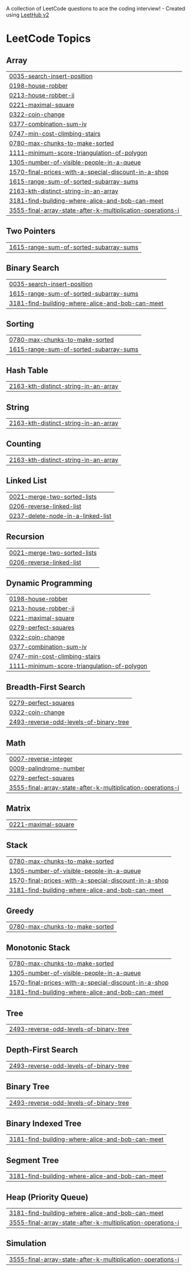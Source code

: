 A collection of LeetCode questions to ace the coding interview! - Created using [LeetHub v2](https://github.com/arunbhardwaj/LeetHub-2.0)
<!---LeetCode Topics Start-->
# LeetCode Topics
## Array
|  |
| ------- |
| [0035-search-insert-position](https://github.com/Aditya1424/Leetcode_Questions/tree/master/0035-search-insert-position) |
| [0198-house-robber](https://github.com/Aditya1424/Leetcode_Questions/tree/master/0198-house-robber) |
| [0213-house-robber-ii](https://github.com/Aditya1424/Leetcode_Questions/tree/master/0213-house-robber-ii) |
| [0221-maximal-square](https://github.com/Aditya1424/Leetcode_Questions/tree/master/0221-maximal-square) |
| [0322-coin-change](https://github.com/Aditya1424/Leetcode_Questions/tree/master/0322-coin-change) |
| [0377-combination-sum-iv](https://github.com/Aditya1424/Leetcode_Questions/tree/master/0377-combination-sum-iv) |
| [0747-min-cost-climbing-stairs](https://github.com/Aditya1424/Leetcode_Questions/tree/master/0747-min-cost-climbing-stairs) |
| [0780-max-chunks-to-make-sorted](https://github.com/Aditya1424/Leetcode_Questions/tree/master/0780-max-chunks-to-make-sorted) |
| [1111-minimum-score-triangulation-of-polygon](https://github.com/Aditya1424/Leetcode_Questions/tree/master/1111-minimum-score-triangulation-of-polygon) |
| [1305-number-of-visible-people-in-a-queue](https://github.com/Aditya1424/Leetcode_Questions/tree/master/1305-number-of-visible-people-in-a-queue) |
| [1570-final-prices-with-a-special-discount-in-a-shop](https://github.com/Aditya1424/Leetcode_Questions/tree/master/1570-final-prices-with-a-special-discount-in-a-shop) |
| [1615-range-sum-of-sorted-subarray-sums](https://github.com/Aditya1424/Leetcode_Questions/tree/master/1615-range-sum-of-sorted-subarray-sums) |
| [2163-kth-distinct-string-in-an-array](https://github.com/Aditya1424/Leetcode_Questions/tree/master/2163-kth-distinct-string-in-an-array) |
| [3181-find-building-where-alice-and-bob-can-meet](https://github.com/Aditya1424/Leetcode_Questions/tree/master/3181-find-building-where-alice-and-bob-can-meet) |
| [3555-final-array-state-after-k-multiplication-operations-i](https://github.com/Aditya1424/Leetcode_Questions/tree/master/3555-final-array-state-after-k-multiplication-operations-i) |
## Two Pointers
|  |
| ------- |
| [1615-range-sum-of-sorted-subarray-sums](https://github.com/Aditya1424/Leetcode_Questions/tree/master/1615-range-sum-of-sorted-subarray-sums) |
## Binary Search
|  |
| ------- |
| [0035-search-insert-position](https://github.com/Aditya1424/Leetcode_Questions/tree/master/0035-search-insert-position) |
| [1615-range-sum-of-sorted-subarray-sums](https://github.com/Aditya1424/Leetcode_Questions/tree/master/1615-range-sum-of-sorted-subarray-sums) |
| [3181-find-building-where-alice-and-bob-can-meet](https://github.com/Aditya1424/Leetcode_Questions/tree/master/3181-find-building-where-alice-and-bob-can-meet) |
## Sorting
|  |
| ------- |
| [0780-max-chunks-to-make-sorted](https://github.com/Aditya1424/Leetcode_Questions/tree/master/0780-max-chunks-to-make-sorted) |
| [1615-range-sum-of-sorted-subarray-sums](https://github.com/Aditya1424/Leetcode_Questions/tree/master/1615-range-sum-of-sorted-subarray-sums) |
## Hash Table
|  |
| ------- |
| [2163-kth-distinct-string-in-an-array](https://github.com/Aditya1424/Leetcode_Questions/tree/master/2163-kth-distinct-string-in-an-array) |
## String
|  |
| ------- |
| [2163-kth-distinct-string-in-an-array](https://github.com/Aditya1424/Leetcode_Questions/tree/master/2163-kth-distinct-string-in-an-array) |
## Counting
|  |
| ------- |
| [2163-kth-distinct-string-in-an-array](https://github.com/Aditya1424/Leetcode_Questions/tree/master/2163-kth-distinct-string-in-an-array) |
## Linked List
|  |
| ------- |
| [0021-merge-two-sorted-lists](https://github.com/Aditya1424/Leetcode_Questions/tree/master/0021-merge-two-sorted-lists) |
| [0206-reverse-linked-list](https://github.com/Aditya1424/Leetcode_Questions/tree/master/0206-reverse-linked-list) |
| [0237-delete-node-in-a-linked-list](https://github.com/Aditya1424/Leetcode_Questions/tree/master/0237-delete-node-in-a-linked-list) |
## Recursion
|  |
| ------- |
| [0021-merge-two-sorted-lists](https://github.com/Aditya1424/Leetcode_Questions/tree/master/0021-merge-two-sorted-lists) |
| [0206-reverse-linked-list](https://github.com/Aditya1424/Leetcode_Questions/tree/master/0206-reverse-linked-list) |
## Dynamic Programming
|  |
| ------- |
| [0198-house-robber](https://github.com/Aditya1424/Leetcode_Questions/tree/master/0198-house-robber) |
| [0213-house-robber-ii](https://github.com/Aditya1424/Leetcode_Questions/tree/master/0213-house-robber-ii) |
| [0221-maximal-square](https://github.com/Aditya1424/Leetcode_Questions/tree/master/0221-maximal-square) |
| [0279-perfect-squares](https://github.com/Aditya1424/Leetcode_Questions/tree/master/0279-perfect-squares) |
| [0322-coin-change](https://github.com/Aditya1424/Leetcode_Questions/tree/master/0322-coin-change) |
| [0377-combination-sum-iv](https://github.com/Aditya1424/Leetcode_Questions/tree/master/0377-combination-sum-iv) |
| [0747-min-cost-climbing-stairs](https://github.com/Aditya1424/Leetcode_Questions/tree/master/0747-min-cost-climbing-stairs) |
| [1111-minimum-score-triangulation-of-polygon](https://github.com/Aditya1424/Leetcode_Questions/tree/master/1111-minimum-score-triangulation-of-polygon) |
## Breadth-First Search
|  |
| ------- |
| [0279-perfect-squares](https://github.com/Aditya1424/Leetcode_Questions/tree/master/0279-perfect-squares) |
| [0322-coin-change](https://github.com/Aditya1424/Leetcode_Questions/tree/master/0322-coin-change) |
| [2493-reverse-odd-levels-of-binary-tree](https://github.com/Aditya1424/Leetcode_Questions/tree/master/2493-reverse-odd-levels-of-binary-tree) |
## Math
|  |
| ------- |
| [0007-reverse-integer](https://github.com/Aditya1424/Leetcode_Questions/tree/master/0007-reverse-integer) |
| [0009-palindrome-number](https://github.com/Aditya1424/Leetcode_Questions/tree/master/0009-palindrome-number) |
| [0279-perfect-squares](https://github.com/Aditya1424/Leetcode_Questions/tree/master/0279-perfect-squares) |
| [3555-final-array-state-after-k-multiplication-operations-i](https://github.com/Aditya1424/Leetcode_Questions/tree/master/3555-final-array-state-after-k-multiplication-operations-i) |
## Matrix
|  |
| ------- |
| [0221-maximal-square](https://github.com/Aditya1424/Leetcode_Questions/tree/master/0221-maximal-square) |
## Stack
|  |
| ------- |
| [0780-max-chunks-to-make-sorted](https://github.com/Aditya1424/Leetcode_Questions/tree/master/0780-max-chunks-to-make-sorted) |
| [1305-number-of-visible-people-in-a-queue](https://github.com/Aditya1424/Leetcode_Questions/tree/master/1305-number-of-visible-people-in-a-queue) |
| [1570-final-prices-with-a-special-discount-in-a-shop](https://github.com/Aditya1424/Leetcode_Questions/tree/master/1570-final-prices-with-a-special-discount-in-a-shop) |
| [3181-find-building-where-alice-and-bob-can-meet](https://github.com/Aditya1424/Leetcode_Questions/tree/master/3181-find-building-where-alice-and-bob-can-meet) |
## Greedy
|  |
| ------- |
| [0780-max-chunks-to-make-sorted](https://github.com/Aditya1424/Leetcode_Questions/tree/master/0780-max-chunks-to-make-sorted) |
## Monotonic Stack
|  |
| ------- |
| [0780-max-chunks-to-make-sorted](https://github.com/Aditya1424/Leetcode_Questions/tree/master/0780-max-chunks-to-make-sorted) |
| [1305-number-of-visible-people-in-a-queue](https://github.com/Aditya1424/Leetcode_Questions/tree/master/1305-number-of-visible-people-in-a-queue) |
| [1570-final-prices-with-a-special-discount-in-a-shop](https://github.com/Aditya1424/Leetcode_Questions/tree/master/1570-final-prices-with-a-special-discount-in-a-shop) |
| [3181-find-building-where-alice-and-bob-can-meet](https://github.com/Aditya1424/Leetcode_Questions/tree/master/3181-find-building-where-alice-and-bob-can-meet) |
## Tree
|  |
| ------- |
| [2493-reverse-odd-levels-of-binary-tree](https://github.com/Aditya1424/Leetcode_Questions/tree/master/2493-reverse-odd-levels-of-binary-tree) |
## Depth-First Search
|  |
| ------- |
| [2493-reverse-odd-levels-of-binary-tree](https://github.com/Aditya1424/Leetcode_Questions/tree/master/2493-reverse-odd-levels-of-binary-tree) |
## Binary Tree
|  |
| ------- |
| [2493-reverse-odd-levels-of-binary-tree](https://github.com/Aditya1424/Leetcode_Questions/tree/master/2493-reverse-odd-levels-of-binary-tree) |
## Binary Indexed Tree
|  |
| ------- |
| [3181-find-building-where-alice-and-bob-can-meet](https://github.com/Aditya1424/Leetcode_Questions/tree/master/3181-find-building-where-alice-and-bob-can-meet) |
## Segment Tree
|  |
| ------- |
| [3181-find-building-where-alice-and-bob-can-meet](https://github.com/Aditya1424/Leetcode_Questions/tree/master/3181-find-building-where-alice-and-bob-can-meet) |
## Heap (Priority Queue)
|  |
| ------- |
| [3181-find-building-where-alice-and-bob-can-meet](https://github.com/Aditya1424/Leetcode_Questions/tree/master/3181-find-building-where-alice-and-bob-can-meet) |
| [3555-final-array-state-after-k-multiplication-operations-i](https://github.com/Aditya1424/Leetcode_Questions/tree/master/3555-final-array-state-after-k-multiplication-operations-i) |
## Simulation
|  |
| ------- |
| [3555-final-array-state-after-k-multiplication-operations-i](https://github.com/Aditya1424/Leetcode_Questions/tree/master/3555-final-array-state-after-k-multiplication-operations-i) |
<!---LeetCode Topics End-->